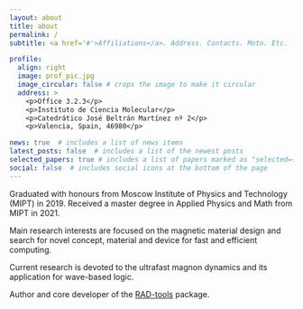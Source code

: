 ```yaml
---
layout: about
title: about
permalink: /
subtitle: <a href='#'>Affiliations</a>. Address. Contacts. Moto. Etc.

profile:
  align: right
  image: prof_pic.jpg
  image_circular: false # crops the image to make it circular
  address: >
    <p>Office 3.2.3</p>
    <p>Instituto de Ciencia Molecular</p>
    <p>Catedrático José Beltrán Martínez nº 2</p>
    <p>Valencia, Spain, 46980</p>

news: true  # includes a list of news items
latest_posts: false  # includes a list of the newest posts
selected_papers: true # includes a list of papers marked as "selected={true}"
social: false  # includes social icons at the bottom of the page
---
```


Graduated with honours from Moscow Institute of Physics and Technology (MIPT) in 2019. 
Received a master degree in Applied Physics and Math from MIPT in 2021. 

Main research interests are focused on the magnetic material design and search for novel concept, 
material and device for fast and efficient computing. 

Current research is devoted to the ultrafast magnon dynamics and its application for wave-based logic.

Author and core developer of the [RAD-tools](rad-tools.org) package.
